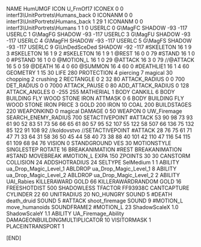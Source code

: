 NAME 			HumUMGF
ICON 			U_FrnOf17
ICONEX 0 0 interf3\UnitPortrets\Humans_back 0
ICONANM 0 0 interf3\UnitPortrets\Humans_back 1 29 1
ICONANM 0 0 interf3\UnitPortrets\Humans 1 1 0
USERLC 			0 G\MagFC SHADOW -93 -117
USERLC 			1 G\MagFG SHADOW -93 -117
USERLC 			3 G\MagFU SHADOW -93 -117 
USERLC 			4 G\MagFH SHADOW -93 -117
USERLC 			5 G\MagFS SHADOW -93 -117
USERLC 			9 G\UnDedSceDed SHADOW -92 -117
#SKELETON               16 1 9 3
#SKELETON               16 1 9 2
#SKELETON               16 1 9 1
@REST      		16 0 0 79
#STAND     		16 1 0 0
#PSTAND    		16 1 0 0
@MOTION_L  		16 1 0 29
@ATTACK    		16 3 0 79
//@ATTACK    		16 5 0 59
@DEATH     		16 4 0 60
@SUMMON     		16 4 60 0 
#DEATHLIE1 		16 1 4 60
GEOMETRY 		1 15 30
LIFE     		280
PROTECTION 		4 piercing 7 magical 30 chopping 2 crushing 2
RECTANGLE 		0 2 32 80
ATTACK_RADIUS 		0 0 700
DET_RADIUS 		0 0 7000
ATTACK_PAUSE 		0 80
ADD_ATTACK_RADIUS 	0 128
ATTACK_ANGLES 	 	0 -255 255
MATHERIAL 		1 BODY
CANKILL 		6 BODY BUILDING FLY WOOD STONE IRON
ATTMASK 0 6 BODY BUILDING FLY WOOD STONE IRON
PRICE 			3 GOLD 200 IRON 10 COAL 200
BUILDSTAGES 		220
WEAPONKIND 		0 magical
DAMAGE   		0 50
WEAPON 			0 UW_Firemage
SEARCH_ENEMY_RADIUS 	700
SETACTIVEPOINT		#ATTACK 53 90 98 73 93 61 90 52 83 51 73 56 66 65 61 80 57 95 52 107 55 122 58 507 66 136 75 132 85 122 91 108 92
//koldovstvo
//SETACTIVEPOINT	#ATTACK 28 76 75 61 71 47 71 33 64 31 58 36 50 45 44 58 40 73 38 88 40 101 42 110 47 116 54 115 61 109 68 94 76 
VISION 			0
STANDGROUND
VES 			30
MOTIONSTYLE 		SINGLESTEP
ROTATE 			16
BREAKANIMATION 		#REST
BREAKANIMATION 		#STAND
MOVEBREAK 		#MOTION_L
EXPA 			150
ZPOINTS	30 30
CANSTORM
COLLISION 24
ADDSHOTRADIUS 24
SELTYPE SelMedium 1 1
ABILITY ua_Drop_Magic_Level_1
ABLDROP ua_Drop_Magic_Level_1 8
ABILITY ua_Drop_Magic_Level_2
ABLDROP ua_Drop_Magic_Level_2 2
ABILITY UAI_Rabies
KILLERAWARD             GOLD 66
KILLERAWARDRANDOM       GOLD 16
FREESHOTDIST 		500
SHADOWLESS
TFACTOR FF93938C
CANTCAPTURE
CYLINDER 22 60
UNITRADIUS 20
NO_HUNGRY
SOUND 5 #DEATH death_druid
SOUND 5 #ATTACK shoot_firemage
SOUND 9 #MOTION_L move_humanoids
SOUNDFRAME2 #MOTION_L 23
ShadowScaleX 1.0
ShadowScaleY 1.1
ABILITY UA_Firemage_Ability
DAMAGEONBUILDINGMULTIPLICATOR 10
VISITORMASK 1
PLACEINTRANSPORT 1

[END]
